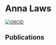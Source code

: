 # Anna Laws

[![ORCID](https://img.shields.io/badge/ORCID-0000--0002--2145--0487-brightgreen)](https://orcid.org/0000-0002-2145-0487)

## Publications

```{include} ../publications/anna_laws_publications.txt
```